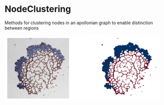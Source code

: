 # NodeClustering
 Methods for clustering nodes in an apollonian graph to enable distinction between regions

![example result](https://github.com/adrianfessel/NodeClustering/blob/main/clustering_result.png)
